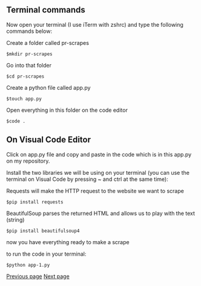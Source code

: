 
## Terminal commands

Now open your terminal (I use iTerm with zshrc) and type the following commands below:

Create a folder called pr-scrapes
```
$mkdir pr-scrapes
```

Go into that folder
```
$cd pr-scrapes
```

Create a python file called app.py
```
$touch app.py
```

Open everything in this folder on the code editor
```
$code .
```

## On Visual Code Editor 

Click on app.py file and copy and paste in the code which is in this app.py on my repository.


Install the two libraries we will be using on your terminal (you can use the terminal on Visual Code by pressing ~ and ctrl at the same time):

Requests will make the HTTP request to the website we want to scrape
```
$pip install requests
```

BeautifulSoup parses the returned HTML and allows us to play with the text (string)
```
$pip install beautifulsoup4
```

now you have everything ready to make a scrape

to run the code in your terminal:

```
$python app-1.py
```
[Previous page](https://github.com/jdm79/basic-bs4/blob/main/2-web-scraping-set-up.md) [Next page](https://github.com/jdm79/basic-bs4/blob/main/4-web-scraping-using-inspect.md)